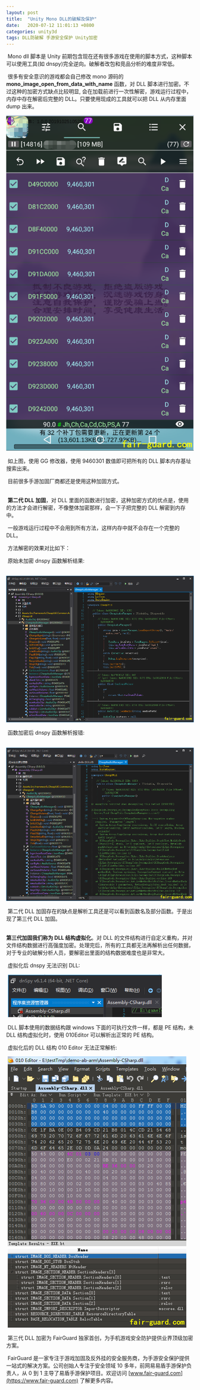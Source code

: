 ```yaml
---
layout: post
title:  "Unity Mono DLL的破解及保护"
date:   2020-07-12 11:01:13 +0800
categories: unity3d
tags: DLL防破解 手游安全保护 Unity加密
---
```


​		Mono dll 脚本是 Unity 前期包含现在还有很多游戏在使用的脚本方式，这种脚本可以使用工具(如 dnspy)完全逆向。破解者改包和竞品分析的难度非常低。

​		很多有安全意识的游戏都会自己修改 mono 源码的 **mono_image_open_from_data_with_name** 函数，对 DLL 脚本进行加密。不过这种的加密方式缺点比较明显, 会在加载前进行一次性解密，游戏运行过程中，内存中存在解密后完整的 DLL。只要使用现成的工具就可以把 DLL 从内存里面 dump 出来。

![11](/assets/res/202007/11.png)

​		如上图，使用 GG 修改器，使用 9460301 数值即可把所有的 DLL 脚本内存基址搜索出来。

​		目前很多手游加固厂商都还是使用这种加固方式。  <br/><br/>

​		**第二代 DLL 加固**，对 DLL 里面的函数进行加密，这种加密方式的优点是，使用的方法才会进行解密，不像整体加密那样，会一下子把完整的 DLL 解密到内存中。

​		一般游戏运行过程中不会用到所有方法，这样内存中就不会存在一个完整的 DLL。

​		方法解密的效果对比如下：

​		原始未加密 dnspy 函数解析结果:

​		![12](/assets/res/202007/12.png)

​		函数加密后 dnspy 函数解析报错:

​		![13](/assets/res/202007/13.png)

​		第二代 DLL 加固存在的缺点是解析工具还是可以看到函数名及部分函数。于是出现了第三代 DLL 加固。  <br/><br/>


**第三代加固我们称为 DLL 结构虚拟化**。对 DLL 的文件结构进行自定义重构，并对文件结构数据进行高强度加密。处理完后，所有的工具都无法再解析出任何数据，对于专业的破解分析人员，要解密出里面的结构数据难度也是非常大。

​		虚拟化后 dnspy 无法识别 DLL:

​		![14](/assets/res/202007/14.png)

​		DLL 脚本使用的数据结构跟 windows 下面的可执行文件一样，都是 PE 结构，未 DLL 结构虚拟化时，使用 010Editor 可以解析出正常的 PE 结构。

​		虚拟化后的 DLL 结构 010 Editor 无法正常解析:

​		![15](/assets/res/202007/15.png)

​		第三代 DLL 加密为 FairGuard 独家首创，为手机游戏安全防护提供业界顶级加密方案。

​		FairGuard 是一家专注于游戏加固及反外挂的安全服务商，为手游安全保护提供一站式的解决方案。公司创始人专注于安全领域 10 多年，前网易易盾手游保护负责人，从 0 到 1 主导了易盾手游保护项目。欢迎访问 [www.fair-guard.com](https://www.fair-guard.com) 了解更多内容。  